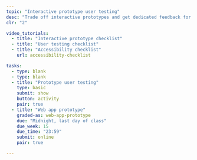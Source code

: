 ```yaml
---
topic: "Interactive prototype user testing"
desc: "Trade off interactive prototypes and get dedicated feedback for your app design."
clr: "2"

video_tutorials:
  - title: "Interactive prototype checklist"
  - title: "User testing checklist"
  - title: "Accessibility checklist"
    url: accessibility-checklist

tasks:
  - type: blank
  - type: blank
  - title: "Prototype user testing"
    type: basic
    submit: show
    button: activity
    pair: true
  - title: "Web app prototype"
    graded-as: web-app-prototype
    due: "Midnight, last day of class"
    due_week: 15
    due_time: "23:59"
    submit: online
    pair: true

---
```

